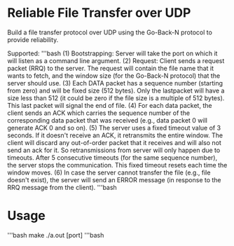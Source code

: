 # Reliable File Transfer over UDP
Build a file transfer protocol over UDP using the Go-Back-N protocol to provide reliability.

Supported:
'''bash
(1) Bootstrapping: Server will take the port on which it will listen as a command line argument.
(2) Request: Client sends a request packet (RRQ) to the server. The request will contain the file name that it wants to fetch, and the window size (for the Go-Back-N protocol) that the server should use.
(3) Each DATA packet has a sequence number (starting from zero) and will be fixed size (512 bytes). Only the lastpacket will have a size less than 512 (it could be zero if the file size is a multiple of 512 bytes). This last packet will signal the end of file.
(4) For each data packet, the client sends an ACK which carries the sequence number of the corresponding data packet that was received (e.g., data packet 0 will generate ACK 0 and so on).
(5) The server uses a fixed timeout value of 3 seconds. If it doesn't receive an ACK, it retransmits the entire window. The client will discard any out-of-order packet that it receives and will also not send an ack for it. So retransmissions from server will only happen due to timeouts. After 5 consecutive timeouts (for the same sequence number), the server stops the communication. This fixed timeout resets each time the window moves.
(6) In case the server cannot transfer the file (e.g., file doesn't exist), the server will send an ERROR message (in response to the RRQ message from the client).
'''bash

# Usage
'''bash
make
./a.out [port]
'''bash
